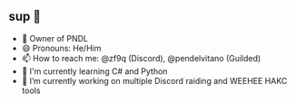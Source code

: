 ## sup 👋
- 👑 Owner of PNDL
- 😄 Pronouns: He/Him
- 📫 How to reach me: @zf9q (Discord), @pendelvitano (Guilded)
- 🌱 I'm currently learning C# and Python
- 🔭 I’m currently working on multiple Discord raiding and WEEHEE HAKC tools
<!--
**pendel-pndl/pendel-pndl** is a ✨ _special_ ✨ repository because its `README.md` (this file) appears on your GitHub profile.

Here are some ideas to get you started:

- 🔭 I’m currently working on ...
- 🌱 I’m currently learning ...
- 👯 I’m looking to collaborate on ...
- 🤔 I’m looking for help with ...
- 💬 Ask me about ...
- 📫 How to reach me: ...
- 😄 Pronouns: ...
- ⚡ Fun fact: ...
-->
